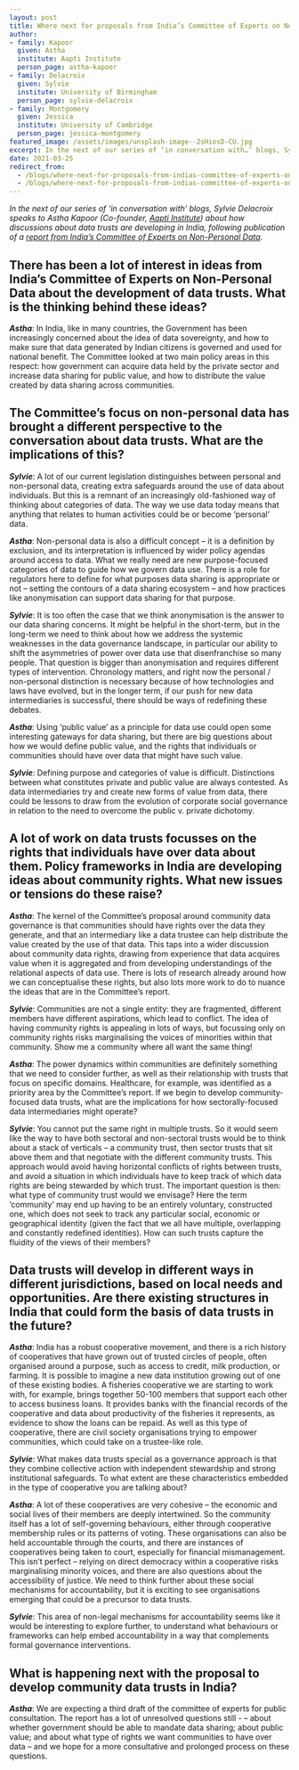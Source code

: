 ```yaml
---
layout: post
title: Where next for proposals from India’s Committee of Experts on Non-Personal Data? In conversation with Astha Kapoor and Sylvie Delacroix
author:
- family: Kapoor
  given: Astha
  institute: Aapti Institute
  person_page: astha-kapoor
- family: Delacroix
  given: Sylvie
  institute: University of Birmingham
  person_page: sylvie-delacroix
- family: Montgomery
  given: Jessica
  institute: University of Cambridge
  person_page: jessica-montgomery
featured_image: /assets/images/unsplash-image--2sHiosD-CU.jpg
excerpt: In the next of our series of ‘in conversation with…’ blogs, Sylvie Delacroix speaks to Astha Kapoor (Co-founder, Aapti Institute) about how discussions about data trusts are developing in India, following publication of a report from India’s Committee of Experts on Non-Personal Data.
date: 2021-03-25
redirect_from:
  - /blogs/where-next-for-proposals-from-indias-committee-of-experts-on-non-personal-data-in-conversation-with-astha-kapoor-and-sylvie-delacroix
  - /blogs/where-next-for-proposals-from-indias-committee-of-experts-on-non-personal-data-in-conversation-with-astha-kapoor-and-sylvie-delacroix/
---
```


*In the next of our series of ‘in conversation with’ blogs, Sylvie
Delacroix speaks to Astha Kapoor (Co-founder, [Aapti
Institute](https://www.aapti.in/)) about how discussions about
data trusts are developing in India, following publication of a [report from India’s Committee of
Experts on Non-Personal
Data](https://static.mygov.in/rest/s3fs-public/mygov_160922880751553221.pdf).*

## There has been a lot of interest in ideas from India’s Committee of Experts on Non-Personal Data about the development of data trusts. What is the thinking behind these ideas?

***Astha***: In India, like in many countries, the Government has been
increasingly concerned about the idea of data sovereignty, and how to
make sure that data generated by Indian citizens is governed and used
for national benefit. The Committee looked at two main policy areas in
this respect: how government can acquire data held by the private sector
and increase data sharing for public value, and how to distribute the
value created by data sharing across communities. 

## The Committee’s focus on non-personal data has brought a different perspective to the conversation about data trusts. What are the implications of this?

***Sylvie***: A lot of our current legislation distinguishes between
personal and non-personal data, creating extra safeguards around the use
of data about individuals. But this is a remnant of an increasingly
old-fashioned way of thinking about categories of data. The way we use
data today means that anything that relates to human activities could be
or become ‘personal’ data.  

***Astha***: Non-personal data is also a difficult concept – it is a
definition by exclusion, and its interpretation is influenced by wider
policy agendas around access to data. What we really need are new
purpose-focused categories of data to guide how we govern data use.
There is a role for regulators here to define for what purposes data
sharing is appropriate or not – setting the contours of a data sharing
ecosystem – and how practices like anonymisation can support data
sharing for that purpose. 

***Sylvie***: It is too often the case that we think anonymisation is
the answer to our data sharing concerns. It might be helpful in the
short-term, but in the long-term we need to think about how we address
the systemic weaknesses in the data governance landscape, in particular
our ability to shift the asymmetries of power over data use that
disenfranchise so many people. That question is bigger than
anonymisation and requires different types of intervention. Chronology
matters, and right now the personal / non-personal distinction is
necessary because of how technologies and laws have evolved, but in the
longer term, if our push for new data intermediaries is successful,
there should be ways of redefining these debates.

***Astha***: Using ‘public value’ as a principle for data use could open
some interesting gateways for data sharing, but there are big questions
about how we would define public value, and the rights that individuals
or communities should have over data that might have such value. 

***Sylvie***: Defining purpose and categories of value is difficult.
Distinctions between what constitutes private and public value are
always contested. As data intermediaries try and create new forms of
value from data, there could be lessons to draw from the evolution of
corporate social governance in relation to the need to overcome the
public v. private dichotomy.

## A lot of work on data trusts focusses on the rights that individuals have over data about them. Policy frameworks in India are developing ideas about community rights. What new issues or tensions do these raise?

***Astha***: The kernel of the Committee’s proposal around community
data governance is that communities should have rights over the data
they generate, and that an intermediary like a data trustee can help
distribute the value created by the use of that data. This taps into a
wider discussion about community data rights, drawing from experience
that data acquires value when it is aggregated and from developing
understandings of the relational aspects of data use. There is lots of
research already around how we can conceptualise these rights, but also
lots more work to do to nuance the ideas that are in the Committee’s
report.  

***Sylvie***: Communities are not a single entity: they are fragmented,
different members have different aspirations, which lead to conflict.
The idea of having community rights is appealing in lots of ways, but
focussing only on community rights risks marginalising the voices of
minorities within that community. Show me a community where all want the
same thing!

***Astha***: The power dynamics within communities are definitely
something that we need to consider further, as well as their
relationship with trusts that focus on specific domains. Healthcare, for
example, was identified as a priority area by the Committee’s report. If
we begin to develop community-focused data trusts, what are the
implications for how sectorally-focused data intermediaries might
operate? 

***Sylvie***: You cannot put the same right in multiple trusts. So it
would seem like the way to have both sectoral and non-sectoral trusts
would be to think about a stack of verticals – a community trust, then
sector trusts that sit above them and that negotiate with the different
community trusts. This approach would avoid having horizontal conflicts
of rights between trusts, and avoid a situation in which individuals
have to keep track of which data rights are being stewarded by which
trust. The important question is then: what type of community trust
would we envisage? Here the term ‘community’ may end up having to be an
entirely voluntary, constructed one, which does not seek to track any
particular social, economic or geographical identity (given the fact
that we all have multiple, overlapping and constantly redefined
identities). How can such trusts capture the fluidity of the views of
their members?

## Data trusts will develop in different ways in different jurisdictions, based on local needs and opportunities. Are there existing structures in India that could form the basis of data trusts in the future?

***Astha***: India has a robust cooperative movement, and there is a
rich history of cooperatives that have grown out of trusted circles of
people, often organised around a purpose, such as access to credit, milk
production, or farming. It is possible to imagine a new data institution
growing out of one of these existing bodies. A fisheries cooperative we
are starting to work with, for example, brings together 50-100 members
that support each other to access business loans. It provides banks with
the financial records of the cooperative and data about productivity of
the fisheries it represents, as evidence to show the loans can be
repaid. As well as this type of cooperative, there are civil society
organisations trying to empower communities, which could take on a
trustee-like role. 

***Sylvie***: What makes data trusts special as a governance approach is
that they combine collective action with independent stewardship and
strong institutional safeguards. To what extent are these
characteristics embedded in the type of cooperative you are talking
about?

***Astha***: A lot of these cooperatives are very cohesive – the
economic and social lives of their members are deeply intertwined. So
the community itself has a lot of self-governing behaviours, either
through cooperative membership rules or its patterns of voting. These
organisations can also be held accountable through the courts, and there
are instances of cooperatives being taken to court, especially for
financial mismanagement. This isn’t perfect – relying on direct
democracy within a cooperative risks marginalising minority voices, and
there are also questions about the accessibility of justice. We need to
think further about these social mechanisms for accountability, but it
is exciting to see organisations emerging that could be a precursor to
data trusts. 

***Sylvie***: This area of non-legal mechanisms for accountability seems
like it would be interesting to explore further, to understand what
behaviours or frameworks can help embed accountability in a way that
complements formal governance interventions.

## What is happening next with the proposal to develop community data trusts in India?

***Astha***: We are expecting a third draft of the committee of experts
for public consultation. The report has a lot of unresolved questions
still - – about whether government should be able to mandate data
sharing; about public value; and about what type of rights we want
communities to have over data – and we hope for a more consultative and
prolonged process on these questions. 
